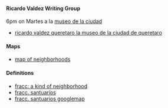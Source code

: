 
#### Ricardo Valdez Writing Group

6pm on Martes a la [museo de la ciudad](https://www.google.com/maps/place/Museo+de+la+Ciudad/@20.5924819,-100.3939188,695m/data=!3m1!1e3!4m6!3m5!1s0x85d35ad5937f6797:0x7566be93446ea43d!8m2!3d20.5929791!4d-100.3957811!16s%2Fg%2F1tgnxkwt?entry=ttu&g_ep=EgoyMDI1MDMwOC4wIKXMDSoASAFQAw%3D%3D)

- [ricardo valdez queretaro la museo de la ciudad de queretaro](https://www.google.com.mx/search?q=ricardo+valdez+queretaro+la+museo+de+la+ciudad+de+queretaro&sca_esv=2a239d77fdcafbe4&sxsrf=AHTn8zo5UVvsZaXONhIXvgYImtP1ndnKng%3A1741744686515&ei=LurQZ5WKH7qh5NoPld_R2AU&oq=ricardo+valdez+queretaro+la+museo+de+la+ciu&gs_lp=Egxnd3Mtd2l6LXNlcnAiK3JpY2FyZG8gdmFsZGV6IHF1ZXJldGFybyBsYSBtdXNlbyBkZSBsYSBjaXUqAggEMgUQIRigATIFECEYoAEyBRAhGKABMgUQIRigATIFECEYoAFIzqMBUK4JWNp9cAJ4AJABAJgBsgGgAewdqgEEMC4yNrgBAcgBAPgBAZgCGaACsRzCAgQQIxgnwgIFEAAY7wXCAggQABiABBiiBMICBBAhGBWYAwCIBgGSBwQxLjI0oAeFfw&sclient=gws-wiz-serp)

#### Maps

- [map of neighborhoods](https://www.youtube.com/watch?v=0o0FI1N2_k0&t=309s)

#### Definitions

- [fracc: a kind of neighborhood](https://en.wiktionary.org/wiki/fraccionamiento)
- [fracc. santuarios](https://www.vivanuncios.com.mx/s-venta-inmuebles/santuarios-del-cerrito/v1c1097l15589p1)
- [fracc. santuarios googlemap](https://www.google.com/maps/search/fracc+santuarios+queretaro/@20.5542961,-100.4537732,14z/data=!5m1!1e2?entry=ttu&g_ep=EgoyMDI1MDIyNi4xIKXMDSoASAFQAw%3D%3D)
